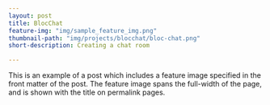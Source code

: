 ```yaml
---
layout: post
title: BlocChat
feature-img: "img/sample_feature_img.png"
thumbnail-path: "img/projects/blocchat/bloc-chat.png"
short-description: Creating a chat room

---
```

This is an example of a post which includes a feature image specified in the front matter of the post. The feature image spans the full-width of the page, and is shown with the title on permalink pages.
